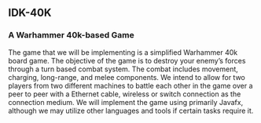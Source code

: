 ## IDK-40K
### A Warhammer 40k-based Game

The game that we will be implementing is a simplified Warhammer 40k board game. The objective of the game is to 
destroy your enemy’s forces through a turn based combat system. The combat includes movement, charging, long-range,
and melee components. We intend to allow for two players from two different machines to battle each other in the
game over a peer to peer with a Ethernet cable, wireless or switch connection as the connection medium. We will implement the game using primarily Javafx, 
although we may utilize other languages and tools if certain tasks require it.

